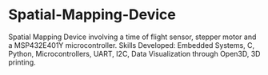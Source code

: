 # Spatial-Mapping-Device
Spatial Mapping Device involving a time of flight sensor, stepper motor and a MSP432E401Y microcontroller. 
Skills Developed: Embedded Systems, C, Python, Microcontrollers, UART, I2C, Data Visualization through Open3D, 3D printing.

